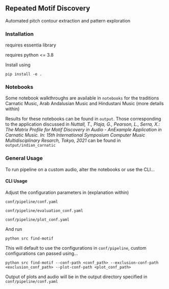 
## Repeated Motif Discovery 

Automated pitch contour extraction and pattern exploration

### Installation
requires essentia library

requires python <= 3.8

Install using 

`pip install -e .` 

### Notebooks
Some notebook walkthroughs are available in `notebooks` for the traditions Carnatic Music, Arab Andalusian Music and Hindustani Music (more details within)

Results for these notebooks can be found in `output`. Those corresponding to the application discussed in _Nuttall, T., Plaja, G., Pearson, L., Serra, X.: The Matrix Profile for Motif Discovery in Audio - AnExample Application in Carnatic Music. In: 15th International Symposium Computer Music Multidisciplinary Resarch, Tokyo, 2021_ can be found in `output/indian_carnatic`

### General Usage
To run pipeline on a custom audio, alter the notebooks or use the CLI...

#### CLI Usage

Adjust the configuration parameters in (explanation within)

`conf/pipeline/conf.yaml`

`conf/pipeline/evaluation_conf.yaml`

`conf/pipeline/plot_conf.yaml`

And run

`python src find-motif`

This will default to use the configurations in `conf/pipeline`, custom configurations can passed using...

`python src find-motif --conf-path <conf_path> --exclusion-conf-path <exclusion_conf_path> --plot-conf-path <plot_conf_path>`

Output of plots and audio will be in the output directory specified in `conf/pipeline/conf.yaml`
